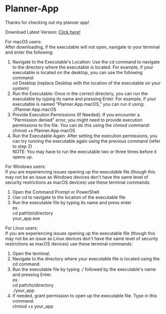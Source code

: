 # Planner-App

Thanks for checking out my planner app!

Download Latest Version: [Click here!](https://github.com/tans88/Planner-App/releases)

For macOS users:                                                                                                                                                                           
After downloading, if the executable will not open, navigate to your terminal and enter the following: 
1. Navigate to the Executable's Location: Use the cd command to navigate to the directory where the executable is located. For example, if your executable is located on the desktop, you can use the following command:                                                                                                                                                         
  cd Desktop (replace Desktop with the location of the executable on your system)
2. Run the Executable: Once in the correct directory, you can run the executable by typing its name and pressing Enter. For example, if your executable is named "Planner.App.macOS," you can run it using:                                                                                                                                                                      
./Planner.App.macOS
3. Provide Execution Permissions (If Needed): If you encounter a "Permission denied" error, you might need to provide execution permissions to the file. You can do this using the chmod command:                                                                                                                                                                                  
chmod +x Planner.App.macOS
4. Run the Executable Again: After setting the execution permissions, you can try running the executable again using the previous command (refer to step 2)                                
NOTE: You may have to run the executable two or three times before it opens up.

For Windows users:                                                                                                                                                                         
If you are experiencing issues opening up the executable file (though this may not be an issue as Windows devices don't have the same level of security restrictions as macOS devices) use these terminal commands:                                                                                             
1. Open the Command Prompt or PowerShell
2. Use cd to navigate to the location of the executable file
3. Run the executable file by typing its name and press enter                                                                                                                              
ex.                                                                                                                                                                                        
cd path\to\directory                                                                                                                                                                      
your_app.exe                                                                                                                                                                              

For Linux users:                                                                                                                                                                           
If you are experiencing issues opening up the executable file (though this may not be an issue as Linux devices don't have the same level of security restrictions as macOS devices) use these terminal commands: 
1. Open the terminal.
2. Navigate to the directory where your executable file is located using the cd command.
3. Run the executable file by typing ./ followed by the executable's name and pressing Enter.                                                                                              
ex.                                                                                                                                                                                        
cd path/to/directory                                                                                                                                                                      
./your_app                                                                                                                                                                                 
4. If needed, grant permission to open up the executable file. Type in this command:                                                                                                      
chmod +x your_app
